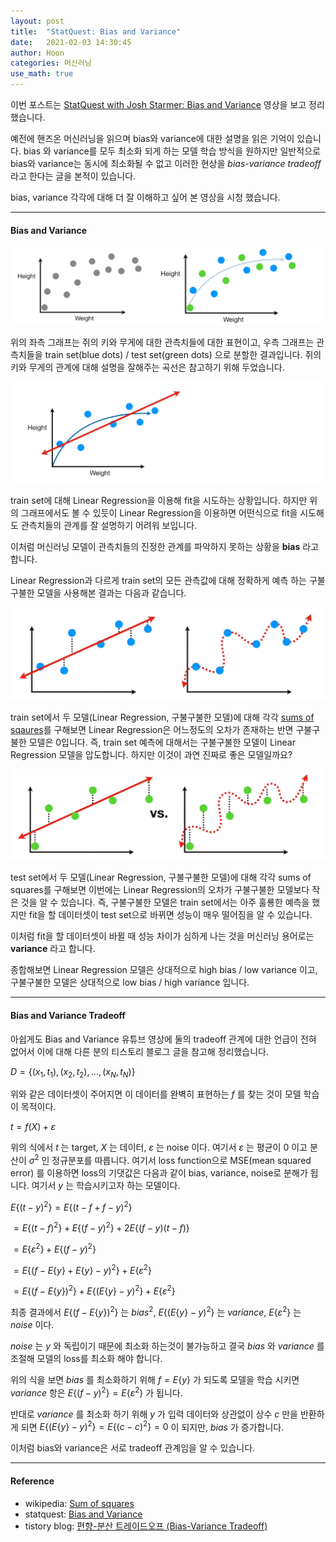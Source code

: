 ```yaml
---
layout: post
title:  "StatQuest: Bias and Variance"
date:   2021-02-03 14:30:45
author: Hoon
categories: 머신러닝
use_math: true
---
```


이번 포스트는 [StatQuest with Josh Starmer: Bias and Variance](https://www.youtube.com/watch?v=EuBBz3bI-aA) 영상을 보고 정리 했습니다.

예전에 핸즈온 머신러닝을 읽으며 bias와 variance에 대한 설명을 읽은 기억이 있습니다. bias 와 variance를 모두 최소화 되게 하는 모델 학습 방식을 원하지만 일반적으로 bias와 variance는 동시에 최소화될 수 없고 이러한 현상을 *bias-variance tradeoff* 라고 한다는 글을 본적이 있습니다. 

bias, variance 각각에 대해 더 잘 이해하고 싶어 본 영상을 시청 했습니다.

----

#### Bias and Variance

![bias_variance_1.PNG](https://github.com/hoon-923/hoon-923.github.io/blob/main/_images/%EB%A8%B8%EC%8B%A0%EB%9F%AC%EB%8B%9D/bias_variance/bias_variance_1.PNG?raw=true)

위의 좌측 그래프는 쥐의 키와 무게에 대한 관측치들에 대한 표현이고, 우측 그래프는 관측치들을 train set(blue dots) / test set(green dots) 으로 분할한 결과입니다. 쥐의 키와 무게의 관계에 대해 설명을 잘해주는 곡선은 참고하기 위해 두었습니다.

![bias_variance_2.PNG](https://github.com/hoon-923/hoon-923.github.io/blob/main/_images/%EB%A8%B8%EC%8B%A0%EB%9F%AC%EB%8B%9D/bias_variance/bias_variance_2.PNG?raw=true)

train set에 대해 Linear Regression을 이용해 fit을 시도하는 상황입니다. 하지만 위의 그래프에서도 볼 수 있듯이 Linear Regression을 이용하면 어떤식으로 fit을 시도해도 관측치들의 관계를 잘 설명하기 어려워 보입니다.

이처럼 머신러닝 모델이 관측치들의 진정한 관계를 파악하지 못하는 상황을 **bias** 라고 합니다.

Linear Regression과 다르게 train set의 모든 관측값에 대해 정확하게 예측 하는 구불구불한 모델을 사용해본 결과는 다음과 같습니다.

![bias_variance_4.PNG](https://github.com/hoon-923/hoon-923.github.io/blob/main/_images/%EB%A8%B8%EC%8B%A0%EB%9F%AC%EB%8B%9D/bias_variance/bias_variance_4.PNG?raw=true)

train set에서 두 모델(Linear Regression, 구불구불한 모델)에 대해 각각 [sums of sqaures](https://en.wikipedia.org/wiki/Sum_of_squares)를 구해보면 Linear Regression은 어느정도의 오차가 존재하는 반면 구불구불한 모델은 0입니다. 즉, train set 예측에 대해서는 구불구불한 모델이 Linear Regression 모델을 압도합니다. 하지만 이것이 과연 진짜로 좋은 모델일까요?

![bias_variance_5.PNG](https://github.com/hoon-923/hoon-923.github.io/blob/main/_images/%EB%A8%B8%EC%8B%A0%EB%9F%AC%EB%8B%9D/bias_variance/bias_variance_5.PNG?raw=true)

test set에서 두 모델(Linear Regression, 구불구불한 모델)에 대해 각각 sums of squares를 구해보면 이번에는 Linear Regression의 오차가 구불구불한 모델보다 작은 것을 알 수 있습니다. 즉, 구불구불한 모델은 train set에서는 아주 훌룡한 예측을 했지만 fit을 할 데이터셋이 test set으로 바뀌면 성능이 매우 떨어짐을 알 수 있습니다.

이처럼 fit을 할 데이터셋이 바뀔 때 성능 차이가 심하게 나는 것을 머신러닝 용어로는 **variance** 라고 합니다. 

종합해보면 Linear Regression 모델은 상대적으로 high bias / low variance 이고, 구불구불한 모델은 상대적으로 low bias / high variance 입니다.

----

#### Bias and Variance Tradeoff

아쉽게도 Bias and Variance 유튜브 영상에 둘의 tradeoff 관계에 대한 언급이 전혀 없어서 이에 대해 다른 분의 티스토리 블로그 글을 참고해 정리했습니다.

$D=\left\{(x_1,t_1),(x_2,t_2),...,(x_N,t_N)\right\}$ 

위와 같은 데이터셋이 주어지면 이 데이터를 완벽히 표현하는 $f$ 를 찾는 것이 모델 학습이 목적이다.

$t=f(X) + \varepsilon$

위의 식에서 $t$ 는 target, $X$ 는 데이터, $\varepsilon$ 는 noise 이다. 여기서 $\varepsilon$ 는 평균이 $0$ 이고 분산이 $\sigma^2$ 인 정규분포를 따릅니다. 여기서 loss function으로 MSE(mean squared error) 를 이용하면 loss의 기댓값은 다음과 같이 bias, variance, noise로 분해가 됩니다. 여기서 $y$ 는 학습시키고자 하는 모델이다.

$E\left\{(t-y)^2\right\} = E\left\{(t-f+f-y)^2\right\}$

$= E\left\{(t-f)^2\right\} + E\left\{(f-y)^2\right\} + 2E\left\{(f-y)(t-f)\right\}$

$= E\left\{\varepsilon^2\right\} + E\left\{(f-y)^2\right\}$

$= E\left\{(f-E\left\{y\right\}+E\left\{y\right\}-y)^2\right\} + E\left\{\varepsilon^2\right\}$

$= E\left\{(f-E\left\{y\right\})^2\right\} + E\left\{(E\left\{y\right\}-y)^2\right\} + E\left\{\varepsilon^2\right\}$

최종 결과에서 $E\left\{(f-E\left\{y\right\})^2\right\}$ 는 $bias^2$, $E\left\{(E\left\{y\right\}-y)^2\right\}$ 는 $variance$, $E\left\{\varepsilon^2\right\}$ 는 $noise$ 이다.

$noise$ 는 $y$ 와 독립이기 때문에 최소화 하는것이 불가능하고 결국 $bias$ 와 $variance$ 를 조절해 모델의 loss를 최소화 해야 합니다.

위의 식을 보면 $bias$ 를 최소화하기 위해 $f=E\left\{y\right\}$ 가 되도록 모델을 학습 시키면 $variance$ 항은 $E\left\{(f-y)^2\right\} = E\left\{\varepsilon^2\right\}$ 가 됩니다. 

반대로 $variance$ 를 최소화 하기 위해 $y$ 가 입력 데이터와 상관없이 상수 $c$ 만을 반환하게 되면 $E\left\{(E\left\{y\right\}-y)^2\right\} = E\left\{(c-c)^2\right\} = 0$ 이 되지만, $bias$ 가 증가합니다.

이처럼 bias와 variance은 서로 tradeoff 관계임을 알 수 있습니다. 

----

#### Reference

* wikipedia: [Sum of squares](https://en.wikipedia.org/wiki/Sum_of_squares)
* statquest: [Bias and Variance](https://www.youtube.com/watch?v=EuBBz3bI-aA)
* tistory blog: [편향-분산 트레이드오프 (Bias-Variance Tradeoff)](https://untitledtblog.tistory.com/143)

